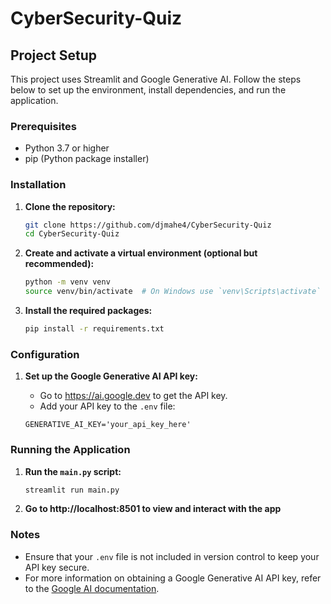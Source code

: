 # CyberSecurity-Quiz

## Project Setup

This project uses Streamlit and Google Generative AI. Follow the steps below to set up the environment, install dependencies, and run the application.

### Prerequisites

- Python 3.7 or higher
- pip (Python package installer)

### Installation

1. **Clone the repository:**

    ```sh
    git clone https://github.com/djmahe4/CyberSecurity-Quiz
    cd CyberSecurity-Quiz
    ```

2. **Create and activate a virtual environment (optional but recommended):**

    ```sh
    python -m venv venv
    source venv/bin/activate  # On Windows use `venv\Scripts\activate`
    ```

3. **Install the required packages:**

    ```sh
    pip install -r requirements.txt
    ```

### Configuration

1. **Set up the Google Generative AI API key:**

    - Go to https://ai.google.dev to get the API key.
    - Add your API key to the `.env` file:

    ```env
    GENERATIVE_AI_KEY='your_api_key_here'
    ```

### Running the Application

1. **Run the `main.py` script:**

    ```sh
    streamlit run main.py
    ```
2. **Go to http://localhost:8501 to view and interact with the app**

### Notes

- Ensure that your `.env` file is not included in version control to keep your API key secure.
- For more information on obtaining a Google Generative AI API key, refer to the [Google AI documentation](https://ai.google.dev/gemini-api/docs/api-key).
